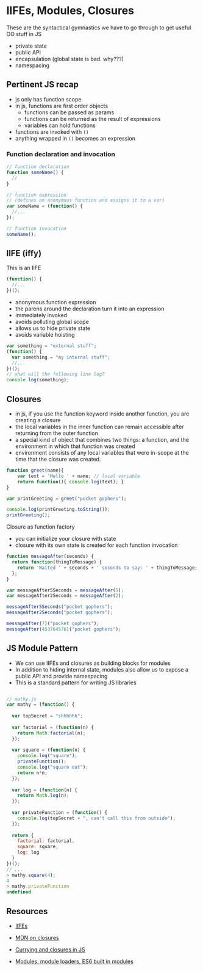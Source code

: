 # IIFEs, Modules, Closures

These are the syntactical gymnastics we have to go through to get useful OO stuff in JS
  - private state
  - public API
  - encapsulation (global state is bad.  why???)
  - namespacing

## Pertinent JS recap

- js only has function scope
- in js, functions are first order objects
  - functions can be passed as params
  - functions can be returned as the result of expressions
  - variables can hold functions
- functions are invoked with `()`
- anything wrapped in `()` becomes an expression

### Function declaration and invocation

```javascript
// function declaration
function someName() { 
  //
}
```

```javascript
// function expression
// (defines an anonymous function and assigns it to a var)
var someName = (function() {
  //...
});
```

```javascript
// function invocation
someName();
```

## IIFE (iffy)

This is an IIFE

```javascript
(function() {
  //...
})();
```

- anonymous function expression
- the parens around the declaration turn it into an expression
- immediately invoked
- avoids polluting global scope
- allows us to hide private state
- avoids variable hoisting

```javascript
var something = "external stuff";
(function() {
  var something = "my internal stuff";
  //...
})();
// what will the following line log?
console.log(something);
```

## Closures

- in js, if you use the function keyword inside another function, you are creating a closure
- the local variables in the inner function can remain accessible after returning from the outer function
- a special kind of object that combines two things: a function, and the environment in which that function was created
- environment consists of any local variables that were in-scope at the time that the closure was created.

```javascript
function greet(name){
    var text = 'Hello ' + name; // local variable
    return function(){ console.log(text); }
}

var printGreeting = greet("pocket gophers");

console.log(printGreeting.toString());
printGreeting();
```

Closure as function factory

- you can initialize your closure with state
- closure with its own state is created for each function invocation

```javascript
function messageAfter(seconds) {
  return function(thingToMessage) {
    return 'Waited ' + seconds + ' seconds to say: ' + thingToMessage;
  };
}

var messageAfter5Seconds = messageAfter(5);
var messageAfter2Seconds = messageAfter(2);

messageAfter5Seconds("pocket gophers");
messageAfter2Seconds("pocket gophers");

messageAfter(7)("pocket gophers");
messageAfter(453764576)("pocket gophers");
```


## JS Module Pattern

- We can use IIFEs and closures as building blocks for modules
- In addition to hiding internal state, modules also allow us to expose a public API and provide namespacing
- This is a standard pattern for writing JS libraries

```javascript

// mathy.js
var mathy = (function() {
  
  var topSecret = "shhhhhh";
  
  var factorial = (function(n) { 
    return Math.factorial(n);
  });
  
  var square = (function(n) {
    console.log("square");
    privateFunction();
    console.log("square out");
    return n*n;
  });
  
  var log = (function(n) {
    return Math.log(n);
  });
  
  var privateFunction = (function() {
    console.log(topSecret + ", can't call this from outside");
  });
  
  return {
    factorial: factorial,
    square: square,
    log: log
  }
})();
// ...
> mathy.square(4);
4
> mathy.privateFunction
undefined
```


## Resources

- [IIFEs](http://en.wikipedia.org/wiki/Immediately-invoked_function_expression)

- [MDN on closures](https://developer.mozilla.org/en-US/docs/Web/JavaScript/Closures)
- [Currying and closures in JS](http://engineering.cerner.com/blog/closures-and-currying-in-javascript/)

- [Modules, module loaders, ES6 built in modules](https://www.airpair.com/javascript/posts/the-mind-boggling-universe-of-javascript-modules)

